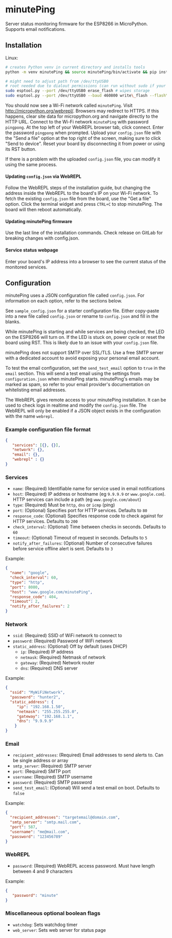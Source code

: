 # minutePing

Server status monitoring firmware for the ESP8266 in MicroPython. Supports email notifications.

## Installation

Linux:
```bash
# creates Python venv in current directory and installs tools
python -m venv minutePing && source minutePing/bin/activate && pip install esptool

# might need to adjust path from /dev/ttyUSB0
# root needed due to dialout permissions (can run without sudo if your user is in the dialout group)
sudo esptool.py --port /dev/ttyUSB0 erase_flash # wipes storage
sudo esptool.py --port /dev/ttyUSB0 --baud 460800 write\_flash --flash\_size=detect 0 minutePing_*.bin # installs firmware
```

You should now see a Wi-Fi network called `minutePing`.
Visit http://micropython.org/webrepl/. Browsers may redirect to HTTPS. If this happens, clear site data for micropython.org and navigate directly to the HTTP URL.
Connect to the Wi-Fi network `minutePing` with password `pingpong`. 
At the top left of your WebREPL browser tab, click connect. Enter the password `pingpong` when prompted.
Upload your `config.json` file with the "Send a file" option at the top right of the screen, making sure to click "Send to device".
Reset your board by disconnecting it from power or using its RST button.

If there is a problem with the uploaded `config.json` file, you can modify it using the same process.

#### Updating `config.json` via WebREPL

Follow the WebREPL steps of the installation guide, but changing the address inside the WebREPL to the board's IP on your Wi-Fi network. To fetch the existing `config.json` file from the board, use the "Get a file" option.
Click the terminal widget and press `CTRL+C` to stop minutePing. The board will then reboot automatically.

#### Updating minutePing firmware

Use the last line of the installation commands. Check release on GitLab for breaking changes with config.json.

#### Service status webpage

Enter your board's IP address into a browser to see the current status of the monitored services.

## Configuration

minutePing uses a JSON configuration file called `config.json`. For information on each option, refer to the sections below.

See `sample_config.json` for a starter configuration file. Either copy-paste into a new file called `config.json` or rename to `config.json` and fill in the blanks. 

While minutePing is starting and while services are being checked, the LED on the ESP8266 will turn on. If the LED is stuck on, power cycle or reset the board using RST. This is likely due to an issue with your `config.json` file.

minutePing does not support SMTP over SSL/TLS. Use a free SMTP server with a dedicated account to avoid exposing your personal email account.

To test the email configuration, set the `send_test_email` option to `true` in the `email` section. This will send a test email using the settings from `configuration.json` when minutePing starts. minutePing's emails may be marked as spam, so refer to your email provider's documentation on whitelisting email addresses. 

The WebREPL gives remote access to your minutePing installation. It can be used to check logs in realtime and modify the `config.json` file. The WebREPL will only be enabled if a JSON object exists in the configuration with the name `webrepl`.

### Example configuration file format

```json
{
   "services": [{}, {}],
   "network": {},
   "email": {}, 
   "webrepl" : {}
}
```

### Services

 - `name`: (Required) Identifiable name for service used in email notifications
 - `host`: (Required) IP address or hostname (eg `9.9.9.9` or `www.google.com`). HTTP services can include a path (eg `www.google.com/about`)
 - `type`: (Required) Must be `http`, `dns` or `icmp` (ping)
 - `port`: (Optional) Specifies port for HTTP services. Defaults to `80`
 - `response_code`: (Optional) Specifies response code to check against for HTTP services. Defaults to `200`
 - `check_interval`: (Optional) Time between checks in seconds. Defaults to `60`
 - `timeout`: (Optional) Timeout of request in seconds. Defaults to `5`
 - `notify_after_failures`: (Optional) Number of consecutive failures before service offline alert is sent. Defaults to `3`

Example:

```json
{
  "name": "google",
  "check_interval": 60,
  "type": "http",
  "port": 8080,
  "host": "www.google.com/minutePing",
  "response_code": 404, 
  "timeout": 2,
  "notify_after_failures": 2
}
```

### Network

 - `ssid`: (Required) SSID of WiFi network to connect to
 - `password`: (Required) Password of WiFi network
 - `static_address`: (Optional) Off by default (uses DHCP)
    - `ip`: (Required) IP address
    - `netmask`: (Required) Netmask of network
    - `gateway`: (Required) Network router
    - `dns`: (Required) DNS server

Example:

```json
{
  "ssid": "MyWiFiNetwork",
  "password": "hunter2", 
  "static_address": {
     "ip": "192.168.1.50", 
     "netmask": "255.255.255.0", 
     "gateway": "192.168.1.1", 
     "dns": "9.9.9.9"
    }
}
```

### Email

 - `recipient_addresses`: (Required) Email addresses to send alerts to. Can be single address or array
 - `smtp_server`: (Required) SMTP server
 - `port`: (Required) SMTP port
 - `username`: (Required) SMTP username
 - `password`: (Required) SMTP password
 - `send_test_email`: (Optional) Will send a test email on boot. Defaults to `false`

Example:

```json
{
  "recipient_addresses": "targetemail@domain.com",
  "smtp_server": "smtp.mail.com",
  "port": 587,
  "username": "me@mail.com",
  "password": "123456789"
}
```

### WebREPL

 - `password`: (Required) WebREPL access password. Must have length between 4 and 9 characters

Example:

```json
{
   "password": "minute"
}
```

### Miscellaneous optional boolean flags

 - `watchdog`: Sets watchdog timer
 - `web_server`: Sets web server for status page

